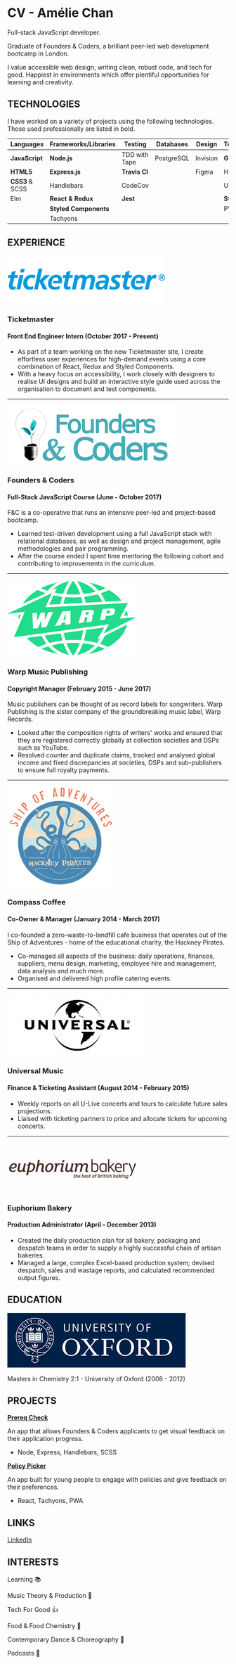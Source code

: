 # CV - Amélie Chan

Full-stack JavaScript developer.

Graduate of Founders & Coders, a brilliant peer-led web development bootcamp in
London.

I value accessible web design, writing clean, robust code, and tech for good.
Happiest in environments which offer plentiful opportunities for learning and
creativity.

## TECHNOLOGIES

I have worked on a variety of projects using the following technologies. Those
used professionally are listed in bold.

| Languages       | Frameworks/Libraries  | Testing       | Databases  | Design   | Tools/Others     |
| --------------- | --------------------- | ------------- | ---------- | -------- | ---------------- |
| **JavaScript**  | **Node.js**           | TDD with Tape | PostgreSQL | Invision | **Git & GitHub** |
| **HTML5**       | **Express.js**        | **Travis CI** |            | Figma    | Heroku           |
| **CSS3** & SCSS | Handlebars            | CodeCov       |            |          | User Testing     |
| Elm             | **React & Redux**     | **Jest**      |            |          | **Storybook**    |
|                 | **Styled Components** |               |            |          | PWA              |
|                 | Tachyons              |               |            |          |                  |

## EXPERIENCE

![](/images/tm-logo.png?raw=true "Ticketmaster Logo")

### Ticketmaster

#### Front End Engineer Intern (October 2017 - Present)

* As part of a team working on the new Ticketmaster site, I create effortless
  user experiences for high-demand events using a core combination of React,
  Redux and Styled Components.
* With a heavy focus on accessibility, I work closely with designers to realise
  UI designs and build an interactive style guide used across the organisation
  to document and test components.

---

![](/images/fac-logo.png?raw=true "F&C Logo")

### Founders & Coders

#### Full-Stack JavaScript Course (June - October 2017)

F&C is a co-operative that runs an intensive peer-led and project-based
bootcamp.

* Learned test-driven development using a full JavaScript stack with relational
  databases, as well as design and project management, agile methodologies and
  pair programming.
* After the course ended I spent time mentoring the following cohort and
  contributing to improvements in the curriculum.

---

![](/images/warp-logo.png?raw=true "Warp Logo")

### Warp Music Publishing

#### Copyright Manager (February 2015 - June 2017)

Music publishers can be thought of as record labels for songwriters. Warp
Publishing is the sister company of the groundbreaking music label, Warp
Records.

* Looked after the composition rights of writers' works and ensured that they
  are registered correctly globally at collection societies and DSPs such as
  YouTube.
* Resolved counter and duplicate claims, tracked and analysed global income and
  fixed discrepancies at societies, DSPs and sub-publishers to ensure full
  royalty payments.

---

![](/images/ship-logo.png?raw=true "Ship Logo")

### Compass Coffee

#### Co-Owner & Manager (January 2014 - March 2017)

I co-founded a zero-waste-to-landfill cafe business that operates out of the
Ship of Adventures - home of the educational charity, the Hackney Pirates.

* Co-managed all aspects of the business: daily operations, finances, suppliers,
  menu design, marketing, employee hire and management, data analysis and much
  more.
* Organised and delivered high profile catering events.

---

![](/images/universal-logo.png?raw=true "Universal Logo")

### Universal Music

#### Finance & Ticketing Assistant (August 2014 - February 2015)

* Weekly reports on all U-Live concerts and tours to calculate future sales
  projections.
* Liaised with ticketing partners to price and allocate tickets for upcoming
  concerts.

---

![](/images/euphorium-logo.png?raw=true "Euphorium Logo")

### Euphorium Bakery

#### Production Administrator (April - December 2013)

* Created the daily production plan for all bakery, packaging and despatch teams
  in order to supply a highly successful chain of artisan bakeries.
* Managed a large, complex Excel-based production system; devised despatch,
  sales and wastage reports, and calculated recommended output figures.

## EDUCATION

![](/images/oxford-logo.png?raw=true "University of Oxford")

Masters in Chemistry 2:1 - University of Oxford (2008 - 2012)

## PROJECTS

**[Prereq Check](https://www.github.com/ameliejyc/prereq-check)**

An app that allows Founders & Coders applicants to get visual feedback on their
application progress.

* Node, Express, Handlebars, SCSS

**[Policy Picker](https://www.github.com/astroash/policy-picker)**

An app built for young people to engage with policies and give feedback on their
preferences.

* React, Tachyons, PWA

## LINKS

[LinkedIn](https://www.linkedin.com/in/am%C3%A9lie-chan-413aa77b/)

## INTERESTS

Learning :books:

Music Theory & Production :musical_keyboard:

Tech For Good :+1:

Food & Food Chemistry :ramen:

Contemporary Dance & Choreography :dancer:

Podcasts :thought_balloon:
